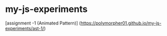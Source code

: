 # my-js-experiments

[assignment -1 (Animated Pattern)] (https://polymorpher01.github.io/my-js-experiments/ast-1/)
